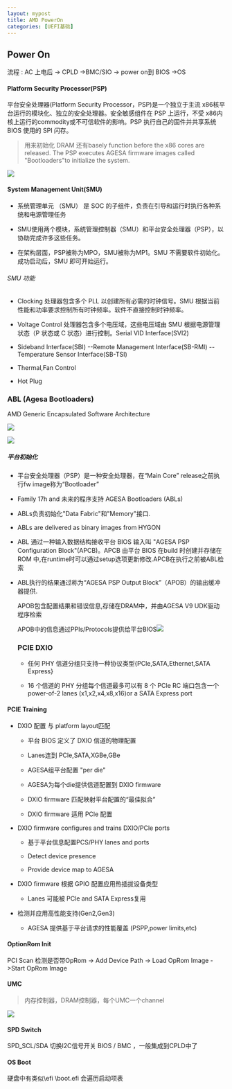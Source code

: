 ```yaml
---
layout: mypost
title: AMD PowerOn
categories: [UEFI基础]
---
```


## Power On

流程 : AC 上电后 -> CPLD ->BMC/SIO -> power on到 BIOS ->OS

#### Platform Security Processor(PSP)

平台安全处理器(Platform Security Processor，PSP)是一个独立于主流 x86核平台运行的模块化、独立的安全处理器。安全敏感组件在 PSP 上运行，不受 x86内核上运行的commodity或不可信软件的影响。PSP 执行自己的固件并共享系统 BIOS 使用的 SPI 闪存。

> 用来初始化 DRAM 还有basely function before the x86 cores are released.
> The PSP executes AGESA firmware images called "Bootloaders"to initialize the system.

![](2022-07-12-09-15-06-image.png)

#### System Management Unit(SMU)

- 系统管理单元 （SMU） 是 SOC 的子组件，负责在引导和运行时执行各种系统和电源管理任务

- SMU使用两个模块，系统管理控制器（SMU）和平台安全处理器（PSP），以协助完成许多这些任务。

- 在架构层面，PSP被称为MPO，SMU被称为MP1。SMU 不需要软件初始化。成功启动后，SMU 即可开始运行。

###### SMU 功能

- Clocking
  处理器包含多个 PLL 以创建所有必需的时钟信号。SMU 根据当前性能和功率要求控制所有时钟频率。软件不直接控制时钟频率。

- Voltage Control
  处理器包含多个电压域，这些电压域由 SMU 根据电源管理状态（P 状态或 C 状态）进行控制。Serial VID Interface(SVI2)

- Sideband Interface(SBI)
  --Remote Management Interface(SB-RMI)
  --Temperature Sensor Interface(SB-TSI)

- Thermal,Fan Control

- Hot Plug

### ABL (Agesa Bootloaders)

AMD Generic Encapsulated Software Architecture

![](2022-07-12-11-40-09-image.png)

![](2022-07-12-14-00-26-image.png)

##### 平台初始化

- 平台安全处理器（PSP）是一种安全处理器，在“Main Core” release之前执行fw image称为“Bootloader”

- Family 17h and 未来的程序支持 AGESA Bootloaders (ABLs)

- ABLs负责初始化"Data Fabric"和"Memory"接口.

- ABLs are delivered as binary images from HYGON

- ABL 通过一种输入数据结构接收平台 BIOS 输入叫 "AGESA PSP Configuration Block"(APCB)。APCB 由平台 BIOS 在build 时创建并存储在 ROM 中,在runtime时可以通过setup选项更新修改.APCB在执行之前被ABL检索

- ABL执行的结果通过称为“AGESA PSP Output Block”（APOB）的输出缓冲器提供.
  
  APOB包含配置结果和错误信息,存储在DRAM中，并由AGESA V9 UDK驱动程序检索
  
  APOB中的信息通过PPIs/Protocols提供给平台BIOS![](2022-07-12-14-26-52-image.png)
  
  ### PCIE DXIO
  
  - 任何 PHY 信道分组只支持一种协议类型{PCle,SATA,Ethernet,SATA Express}
  
  - 16 个信道的 PHY 分组每个信道最多可以有 8 个 PCle RC 端口包含一个power-of-2
    lanes (x1,x2,x4,x8,x16)or a SATA Express port

#### PCIE Training

- DXIO 配置 与 platform layout匹配
  
  - 平台 BIOS 定义了 DXIO 信道的物理配置
  
  - Lanes连到 PCle,SATA,XGBe,GBe
  
  - AGESA组平台配置 "per die"
  
  - AGESA为每个die提供信道配置到 DXIO firmware
  
  - DXIO firmware 匹配映射平台配置的“最佳拟合”
  
  - DXIO firmware 适用 PCle 配置

- DXIO firmware configures and trains DXIO/PCle ports
  
  - 基于平台信息配置PCS/PHY lanes and ports 
  
  - Detect device presence
  
  - Provide device map to AGESA

- DXIO firmware 根据 GPIO 配置应用热插拔设备类型
  
  - Lanes 可能被 PCle and SATA Express复用

- 检测并应用高性能支持(Gen2,Gen3)
  
  - AGESA 提供基于平台请求的性能覆盖 (PSPP,power limits,etc)

#### OptionRom Init

PCI Scan 检测是否带OpRom -> Add Device Path -> Load OpRom Image ->Start OpRom Image 

#### UMC

> 内存控制器，DRAM控制器，每个UMC一个channel

![](2022-07-12-15-30-22-image.png)

#### SPD Switch

SPD_SCL/SDA 切换I2C信号开关 BIOS / BMC ，一般集成到CPLD中了

#### OS Boot

硬盘中有类似\efi \boot.efi 会遍历启动项表
